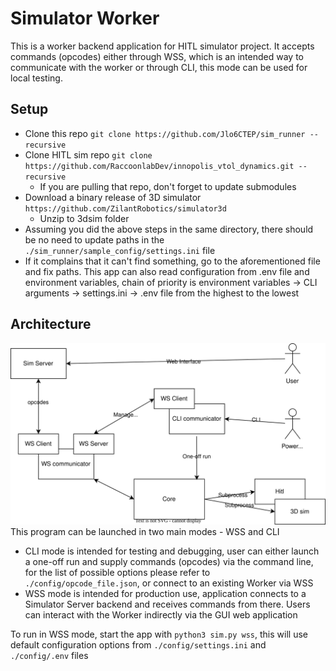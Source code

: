# Simulator Worker
This is a worker backend application for HITL simulator project.
It accepts commands (opcodes) either through WSS, which is an intended
way to communicate with the worker or through CLI, this mode can be 
used for local testing.

## Setup
* Clone this repo `git clone https://github.com/Jlo6CTEP/sim_runner --recursive`
* Clone HITL sim repo `git clone https://github.com/RaccoonlabDev/innopolis_vtol_dynamics.git --recursive`
  * If you are pulling that repo, don't forget to update submodules
* Download a binary release of 3D simulator `https://github.com/ZilantRobotics/simulator3d` 
  * Unzip to 3dsim folder
* Assuming you did the above steps in the same directory, there should be no need
to update paths in the `./sim_runner/sample_config/settings.ini` file
* If it complains that it can't find something, go to the aforementioned file and fix paths.
This app can also read configuration from .env file and environment variables, chain of priority is
environment variables -> CLI arguments -> settings.ini -> .env file from the highest to the lowest

## Architecture
![architecture.svg](assets%2Farchitecture.svg)
This program can be launched in two main modes - WSS and CLI
* CLI mode is intended for testing and debugging, user can either launch a one-off 
run and supply commands (opcodes) via the command line, for the list of possible options please
refer to `./config/opcode_file.json`, or connect to an existing Worker via WSS
* WSS mode is intended for production use, application connects to a Simulator Server backend
and receives commands from there. Users can interact with the Worker indirectly via
the GUI web application

To run in WSS mode, start the app with `python3 sim.py wss`, this will use default
configuration options from `./config/settings.ini` and `./config/.env` files